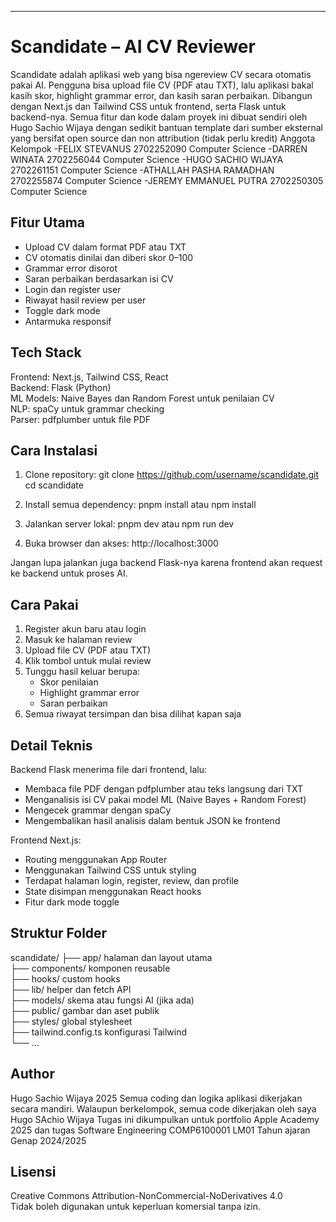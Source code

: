 ---

# Scandidate – AI CV Reviewer

Scandidate adalah aplikasi web yang bisa ngereview CV secara otomatis pakai AI. Pengguna bisa upload file CV (PDF atau TXT), lalu aplikasi bakal kasih skor, highlight grammar error, dan kasih saran perbaikan. Dibangun dengan Next.js dan Tailwind CSS untuk frontend, serta Flask untuk backend-nya.
Semua fitur dan kode dalam proyek ini dibuat sendiri oleh Hugo Sachio Wijaya dengan sedikit bantuan template dari sumber eksternal yang bersifat open source dan non attribution (tidak perlu kredit)
Anggota Kelompok
-FELIX STEVANUS 2702252090
Computer Science
-DARREN WINATA
2702256044
Computer Science
-HUGO SACHIO WIJAYA
2702261151
Computer Science
-ATHALLAH PASHA RAMADHAN
2702255874
Computer Science
-JEREMY EMMANUEL PUTRA
2702250305
Computer Science

## Fitur Utama

- Upload CV dalam format PDF atau TXT
- CV otomatis dinilai dan diberi skor 0–100
- Grammar error disorot
- Saran perbaikan berdasarkan isi CV
- Login dan register user
- Riwayat hasil review per user
- Toggle dark mode
- Antarmuka responsif

## Tech Stack

Frontend: Next.js, Tailwind CSS, React  
Backend: Flask (Python)  
ML Models: Naive Bayes dan Random Forest untuk penilaian CV  
NLP: spaCy untuk grammar checking  
Parser: pdfplumber untuk file PDF

## Cara Instalasi

1. Clone repository:
   git clone https://github.com/username/scandidate.git
   cd scandidate

2. Install semua dependency:
   pnpm install
   atau
   npm install

3. Jalankan server lokal:
   pnpm dev
   atau
   npm run dev

4. Buka browser dan akses:
   http://localhost:3000

Jangan lupa jalankan juga backend Flask-nya karena frontend akan request ke backend untuk proses AI.

## Cara Pakai

1. Register akun baru atau login
2. Masuk ke halaman review
3. Upload file CV (PDF atau TXT)
4. Klik tombol untuk mulai review
5. Tunggu hasil keluar berupa:
   - Skor penilaian
   - Highlight grammar error
   - Saran perbaikan
6. Semua riwayat tersimpan dan bisa dilihat kapan saja

## Detail Teknis

Backend Flask menerima file dari frontend, lalu:
- Membaca file PDF dengan pdfplumber atau teks langsung dari TXT
- Menganalisis isi CV pakai model ML (Naive Bayes + Random Forest)
- Mengecek grammar dengan spaCy
- Mengembalikan hasil analisis dalam bentuk JSON ke frontend

Frontend Next.js:
- Routing menggunakan App Router
- Menggunakan Tailwind CSS untuk styling
- Terdapat halaman login, register, review, dan profile
- State disimpan menggunakan React hooks
- Fitur dark mode toggle

## Struktur Folder

scandidate/
├── app/                halaman dan layout utama  
├── components/         komponen reusable  
├── hooks/              custom hooks  
├── lib/                helper dan fetch API  
├── models/             skema atau fungsi AI (jika ada)  
├── public/             gambar dan aset publik  
├── styles/             global stylesheet  
├── tailwind.config.ts konfigurasi Tailwind  
└── ...

## Author

Hugo Sachio Wijaya 2025
Semua coding dan logika aplikasi dikerjakan secara mandiri.
Walaupun berkelompok, semua code dikerjakan oleh saya Hugo SAchio Wijaya
Tugas ini dikumpulkan untuk portfolio Apple Academy 2025 dan tugas Software Engineering COMP6100001 LM01 Tahun ajaran Genap 2024/2025

## Lisensi

Creative Commons Attribution-NonCommercial-NoDerivatives 4.0  
Tidak boleh digunakan untuk keperluan komersial tanpa izin.
```
